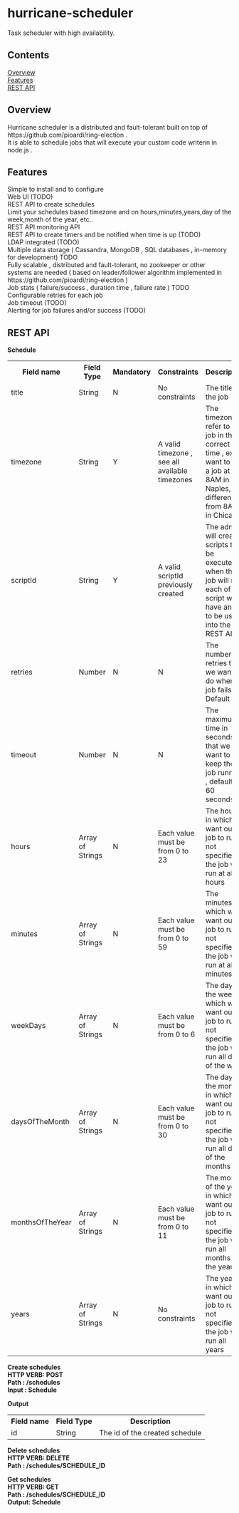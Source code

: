 # hurricane-scheduler
Task scheduler with high availability.

<h2>Contents</h2>
<a href="#overview">Overview</a><br>
<a href="#Features">Features</><br>
<a href="#REST API">REST API</a><br>

<h2 id="overview"> Overview </h2>
Hurricane scheduler is a distributed and fault-tolerant built on top of https://github.com/pioardi/ring-election . <br>
It is able to schedule jobs that will execute your custom code writenn in node.js . <br>

<h2 id="Features"> Features </h2>
Simple to install and to configure <br>
Web UI (TODO) <br>
REST API to create schedules <br>
Limit your schedules based timezone and on hours,minutes,years,day of the week,month of the year, etc.. <br>
REST API monitoring API <br>
REST API to create timers and be notified when time is up (TODO) <br>
LDAP integrated (TODO) <br>
Multiple data storage ( Cassandra, MongoDB , SQL databases , in-memory for development)  TODO <br>
Fully scalable , distributed and fault-tolerant, no zookeeper or other systems are needed ( based on leader/follower algorithm implemented in https://github.com/pioardi/ring-election ) <br>
Job stats ( failure/success , duration time , failure rate ) TODO <br>
Configurable retries for each job <br>
Job timeout (TODO) <br>
Alerting for job failures and/or success (TODO) <br>

<h2 id="REST API"> REST API </h2>

<strong>Schedule</strong>
<table>
   <tr>
    <th>Field name</th>
    <th>Field Type</th>
    <th>Mandatory</th>
    <th>Constraints</th>
    <th>Description</th> 
  </tr>
  <tr>
    <td>title</td>
    <td>String</td>
    <td>N</td>
    <td>No constraints</td> 
    <td>The title of the job</td>
  </tr>
  <tr>
    <td>timezone</td>
    <td>String</td>
    <td>Y</td>
    <td>A valid timezone , see all available timezones</td> 
    <td>The timezone to refer to run job in the correct time , ex. I want to run a job at 8AM in Naples, is different from 8AM in Chicago</td>
  </tr>
  <tr>
    <td>scriptId</td>
    <td>String</td>
    <td>Y</td>
    <td>A valid scriptId previously created</td> 
    <td>The admin will create scripts to be executed when the job will run , each of this script will have an id to be used into the REST API</td>
  </tr>
  <tr>
    <td>retries</td>
    <td>Number</td>
    <td>N</td>
    <td>N</td> 
    <td>The number of retries that we want to do when a job fails. Default is 0</td>
  </tr> 
  <tr>
    <td>timeout</td>
    <td>Number</td>
    <td>N</td>
    <td>N</td> 
    <td>The maximum time in seconds that we want to keep the job running , default is 60 seconds.</td>
  </tr> 
  
  <tr>
    <td>hours</td>
    <td>Array of Strings</td>
    <td>N</td>
    <td>Each value must be from 0 to 23</td> 
    <td>The hours in which we want our job to run, if not specified the job will run at all hours</td>
  </tr>
  <tr>
    <td>minutes</td>
    <td>Array of Strings</td>
    <td>N</td>
    <td>Each value must be from 0 to 59</td> 
    <td>The minutes in which we want our job to run, if not specified the job will run at all minutes</td>
  </tr>
  <tr>
    <td>weekDays</td>
    <td>Array of Strings</td>
    <td>N</td>
    <td>Each value must be from 0 to 6</td>
    <td>The days of the week in which we want our job to run, if not specified the job will run all days of the week</td>
  </tr>
  <tr>
    <td>daysOfTheMonth</td>
    <td>Array of Strings</td>
    <td>N</td>
    <td>Each value must be from 0 to 30</td>
    <td>The days of the month in which we want our job to run, if not specified the job will run all days of the months</td>
  </tr>
  <tr>
    <td>monthsOfTheYear</td>
    <td>Array of Strings</td>
    <td>N</td>
    <td>Each value must be from 0 to 11</td>
    <td>The months of the year in which we want our job to run, if not specified the job will run all months of the years</td>
  </tr>
  <tr>
    <td>years</td>
    <td>Array of Strings</td>
    <td>N</td>
    <td>No constraints</td>
    <td>The years in which we want our job to run, if not specified the job will run all years</td>
  </tr>
</table>


<strong>Create schedules</strong> <br>
<strong>HTTP VERB: POST</strong> <br>
<strong>Path : /schedules</strong> <br>
<strong>Input : Schedule</strong>

<strong>Output</strong>
<table>
   <tr>
    <th>Field name</th>
    <th>Field Type</th>
    <th>Description</th> 
  </tr>
  <tr>
    <td>id</td>
    <td>String</td>
    <td>The id of the created schedule</td>
  </tr>
</table>


<strong>Delete schedules</strong> <br>
<strong>HTTP VERB: DELETE</strong> <br>
<strong>Path : /schedules/SCHEDULE_ID</strong> <br>


<strong>Get schedules</strong> <br>
<strong>HTTP VERB: GET</strong> <br>
<strong>Path : /schedules/SCHEDULE_ID</strong> <br>
<strong>Output: Schedule</strong>



